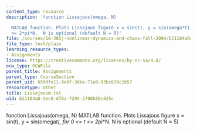```yaml
---
content_type: resource
description: 'function Lissajous(omega, N)

  MATLAB function. Plots Lissajous figure x = sin(t), y = sin(omega*t), for 0 <= t
  <= 2*pi*N.  N is optional (default N = 5)'
file: /courses/18-385j-nonlinear-dynamics-and-chaos-fall-2004/621184a0dec8d78a72942780b50c825c_Lissajousm.txt
file_type: text/plain
learning_resource_types:
- Assignments
license: https://creativecommons.org/licenses/by-nc-sa/4.0/
ocw_type: OCWFile
parent_title: Assignments
parent_type: CourseSection
parent_uid: 659dfe11-9e0f-3dbe-71e8-93bc630c1b57
resourcetype: Other
title: Lissajousm.txt
uid: 621184a0-dec8-d78a-7294-2780b50c825c
---
```

function Lissajous(omega, N)
MATLAB function. Plots Lissajous figure x = sin(t), y = sin(omega*t), for 0 <= t <= 2*pi*N.  N is optional (default N = 5)